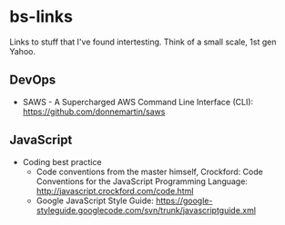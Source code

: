 # bs-links
Links to stuff that I've found intertesting. Think of a small scale, 1st gen Yahoo.

## DevOps

* SAWS - A Supercharged AWS Command Line Interface (CLI): https://github.com/donnemartin/saws

## JavaScript

* Coding best practice
    - Code conventions from the master himself, Crockford: Code Conventions for the JavaScript Programming Language: http://javascript.crockford.com/code.html
    - Google JavaScript Style Guide: https://google-styleguide.googlecode.com/svn/trunk/javascriptguide.xml

